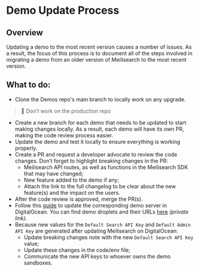 # Demo Update Process

## Overview

Updating a demo to the most recent version causes a number of issues. As a result, the focus of this process is to document all of the steps involved in migrating a demo from an older version of Meilisearch to the most recent version.

## What to do:

- Clone the Demos repo's main branch to locally work on any upgrade.

> 🙂 Don’t work on the production repo

- Create a new branch for each demo that needs to be updated to start making changes locally. As a result, each demo will have its own PR, making the code review process easier.
- Update the demo and test it locally to ensure everything is working properly.
- Create a PR and request a developer advocate to review the code changes. Don’t forget to highlight breaking changes in the PR:
    - Meilisearch API routes, as well as functions in the Meilisearch SDK that may have changed;
    - New feature added to the demo if any;
    - Attach the link to the full changelog to be clear about the new feature(s) and the impact on the users.
- After the code review is approved, merge the PR(s).
- Follow this [guide](https://github.com/meilisearch/meilisearch-migration) to update the corresponding demo server in DigitalOcean. You can find demo droplets and their URLs [here](https://www.notion.so/5de77184bb8e42f8a1baa95dec76ec33) *(private link)*.
- Because new values for the `Default Search API Key` and `Default Admin API Key` are generated after updating Meilisearch on DigitalOcean:
    - Update breaking changes note with the new `Default Search API Key` value;
    - Update these changes in the code/env file;
    - Communicate the new API keys to whoever owns the demo sandboxes.

    